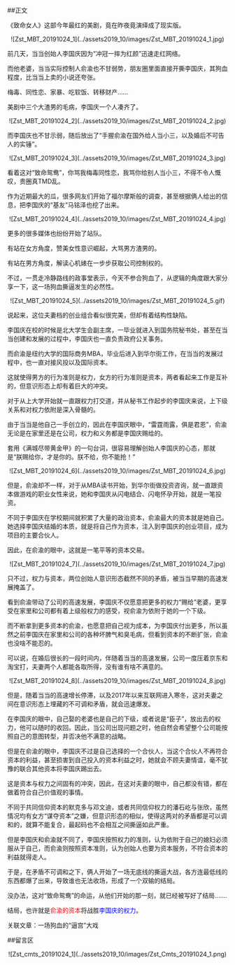 ##正文

《致命女人》这部今年最红的美剧，竟在昨夜竟演绎成了现实版。

 <div align="center">![Zst_MBT_20191024_1](../assets2019_10/images/Zst_MBT_20191024_1.jpg)</div>

前几天，当当创始人李国庆因为“冲冠一摔为红颜”迅速走红网络。

而他老婆，当当实际控制人俞渝也不甘弱势，朋友圈里面直接开撕李国庆，其狗血程度，比当当上卖的小说还夸张。

梅毒、同性恋、家暴、吃软饭、转移财产......

美剧中三个大渣男的毛病，李国庆一个人凑齐了。

 <div align="center">![Zst_MBT_20191024_2](../assets2019_10/images/Zst_MBT_20191024_2.jpg)</div>

而李国庆也不甘示弱，随后放出了“手握俞渝在国外给人当小三，以及婚后不可告人的实锤”。

 <div align="center">![Zst_MBT_20191024_3](../assets2019_10/images/Zst_MBT_20191024_3.jpg)</div>

看着这对“致命鸳鸯”，你骂我梅毒同性恋，我骂你给别人当小三，不得不令人慨叹，贵圈真TMD乱。

作为近期最大的瓜，很多网友们开始了福尔摩斯般的调查，甚至根据俩人给出的信息，把李国庆的“基友”马铭泽也挖了出来。

 <div align="center">![Zst_MBT_20191024_4](../assets2019_10/images/Zst_MBT_20191024_4.jpg)</div>

更多的很多媒体也纷纷开始了站队。

有站在女方角度，赞美女性意识崛起，大骂男方渣男的。

有站在男方角度，解读心机婊在一步步获取公司控制权的。

不过，一贯走冷静路线的政事堂表示，今天不参合狗血了，从逻辑的角度跟大家分享一下，这一场狗血撕逼发生的必然性。

 <div align="center">![Zst_MBT_20191024_5](../assets2019_10/images/Zst_MBT_20191024_5.gif)</div>

说起来，这位夫妻档的创业组合看似很完美，但却有着结构性缺陷。

李国庆在校的时候是北大学生会副主席，一毕业就进入到国务院秘书处，甚至在当当创建和发展的过程中，李国庆也一直负责政府公关事务。

而俞渝是纽约大学的国际商务MBA，毕业后进入到华尔街工作，在当当的发展过程中，也一直对接风投以及国际资本。

这就使得男方的行为准则是权力，女方的行为准则是资本，两者看起来工作是互补的，但意识形态上却有着巨大的冲突。

对于从上大学开始就一直跟权力打交道，并从秘书工作起步的李国庆来说，上下级关系和对权力依附是深入骨髓的。

由于当当是他自己一手创立的，因此在李国庆眼中，“雷霆雨露，俱是君恩”，俞渝无论是在家里还是在公司，权力和义务都是李国庆赐给的。

套用《满城尽带黄金甲》的一句台词，很容易理解创始人李国庆的心态，那就是“朕赐给你，才是你的。朕不给，你不能抢！”

 <div align="center">![Zst_MBT_20191024_6](../assets2019_10/images/Zst_MBT_20191024_6.jpg)</div>

但是，俞渝却不一样，对于从MBA读书开始，到华尔街做投资咨询，就一直跟资本做游戏的职业女性来说，她和李国庆从闪电结合、闪电怀孕开始，就是一笔投资。

不同于李国庆在学校期间就积累了大量的政治资本，俞渝最大的资本就是她自己。她选择李国庆结婚的本质，就是将自己作为资本，注入到李国庆的创业项目，成为项目的主要合伙人。

因此，在俞渝的眼中，这就是一笔平等的资本交易。

 <div align="center">![Zst_MBT_20191024_7](../assets2019_10/images/Zst_MBT_20191024_7.jpg)</div>

只不过，权力与资本，两位创始人意识形态截然不同的矛盾，被当当早期的高速发展掩盖了。

看到俞渝带动了公司的高速发展，李国庆不仅愿意把更多的权力“赐给”老婆，更享受在家里和公司都有着上级般权力的感受，视俞渝为依附于她的一个下级。

而不断拿到更多资本的俞渝，也愿意把自己视为成本，为李国庆付出更多，所以虽然之前李国庆在家里和公司的各种坏脾气和臭毛病，但看到资本的不断扩张，俞渝也没啥不能忍的。

可以说，在婚后很长的一段时间内，伴随着当当的高速发展，公司一度压着京东和淘宝打，夫妻两个人都能各取所得，没有谁有啥不满意的。

 <div align="center">![Zst_MBT_20191024_8](../assets2019_10/images/Zst_MBT_20191024_8.jpg)</div>

但是，随着当当的高速增长停滞，以及2017年以来互联网进入寒冬，这对夫妻之间在意识形态上埋藏的不可调和矛盾，就会迅速爆发。

在李国庆的眼中，自己娶的老婆也是自己的下级，或者说是“臣子”，放出去的权力，他可以随时的收回。因此，当公司出现问题之时，他自然会希望整个公司能按照自己的意图转型，并否决他不满意的战略。

但是在俞渝的眼中，李国庆不过是自己选择的一个合伙人，当这个合伙人不再符合资本的利益，甚至损害到自己投入的资本利益之时，她就会不顾夫妻情谊，毫不犹豫的联合其他资本将李国庆踢出去。

这是资本与权力之间固有的冲突，因此，在这对夫妻的眼中，自己都没有错，都在做着符合自己价值观的事情。

不同于共同信仰资本的默克多与邓文迪，或者共同信仰权力的潘石屹与张欣，虽然情况均有女方“谋夺资本”之嫌，但意识形态的相似，使得这两对的矛盾都是可以调和的，就算不能复合，最起码也不会相互之间撕逼如此严重。

但是李国庆和俞渝就不同了，李国庆按照权力的准则，认为依附于自己的媳妇必须服从于自己，而俞渝则按照资本准则，认为创始人也要为资本服务，不符合资本的利益就得走人。

于是，在矛盾不可调和之下，俩人开始了一场无底线的撕逼大战，各方连最低线的东西都爆了出来，导致谁也无法收场，形成了一个双输的结局。

没办法，这对“致命鸳鸯”的命运，从他们开始的那一刻，就已经被写好了结局.......

结局，也许就是<font color="red">俞渝的资本</font>将战胜<font color="blue">李国庆的权力</font>。

关联文章：一场狗血的“逼宫”大戏

##留言区
 <div align="center">![Zst_cmts_20191024_1](../assets2019_10/images/Zst_Cmts_20191024_1.png)</div>